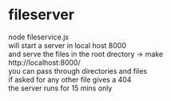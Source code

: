 # fileserver
node fileservice.js<br />
will start a server in local host 8000<br />
and serve the files in the root drectory -> make<br />
http://localhost:8000/<br />
you can pass through directories and files<br />
if asked for any other file gives a 404<br />
the server runs for 15 mins only
